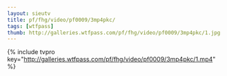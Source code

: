 ```yaml
--- 
layout: sieutv
title: pf/fhg/video/pf0009/3mp4pkc/
tags: [wtfpass]
thumb: http://galleries.wtfpass.com/pf/fhg/video/pf0009/3mp4pkc/1.jpg
---
```

{% include tvpro key="http://galleries.wtfpass.com/pf/fhg/video/pf0009/3mp4pkc/1.mp4" %} 
